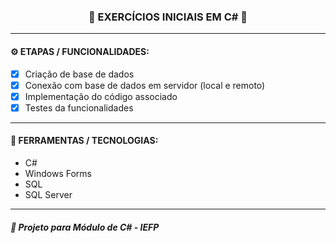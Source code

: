 <h3 align="center"> 
  🚧 EXERCÍCIOS INICIAIS EM C# 🚧
</h3>

---
#### ⚙️ ETAPAS / FUNCIONALIDADES:

- [x] Criação de base de dados
- [x] Conexão com base de dados em servidor (local e remoto)
- [x] Implementação do código associado
- [x] Testes da funcionalidades

---
#### 🔧 FERRAMENTAS / TECNOLOGIAS:

- C#
- Windows Forms 
- SQL
- SQL Server

---
##### 📖 Projeto para Módulo de C# - IEFP
